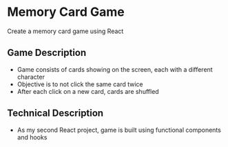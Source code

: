 # Memory Card Game

Create a memory card game using React

## Game Description
- Game consists of cards showing on the screen, each with a different character
- Objective is to not click the same card twice
- After each click on a new card, cards are shuffled

## Technical Description
- As my second React project, game is built using functional components and hooks